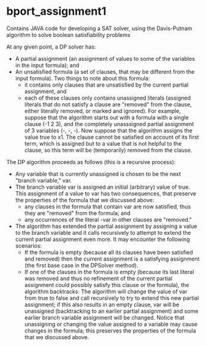 # bport_assignment1

Contains JAVA code for developing a SAT solver, using the Davis-Putnam algorithm to solve boolean satisfiability problems

At any given point, a DP solver has:
- A partial assignment (an assignment of values to some of the variables in the input formula); and
- An unsatisfied formula (a set of clauses, that may be different from the input formula). Two things to note about this formula:
    - it contains only clauses that are unsatisfied by the current partial assignment, and
    - each of these clauses only contains unassigned literals (assigned literals that do not satisfy a clause are "removed" from the           clause, either literally removed, or marked and ignored). For example, suppose that the algorithm starts out with a formula with a         single clause (-1 2 3), and the completely unasssigned partial assignment of 3 variables (-, -, -). Now suppose that the algorithm         assigns the value true to x1. The clause cannot be satisfied on account of its first term, which is assigned but to a value that is       not helpful to the clause, so this term will be (temporarily) removed from the clause. 

The DP algorithm proceeds as follows (this is a recursive process):
- Any variable that is currently unassigned is chosen to be the next "branch variable," var.
- The branch variable var is assigned an initial (arbitrary) value of true. This assignment of a value to var has two consequences, that     preserve the properties of the formula that we discussed above:
    - any clauses in the formula that contain var are now satisfied, thus they are "removed" from the formula; and
    - any occurrences of the literal -var in other clauses are "removed."
- The algorithm has extended the partial assignment by assigning a value to the branch variable and it calls recursively to attempt to       extend the current partial assignment even more. It may encounter the following scenarios:
    - If the formula is empty (because all its clauses have been satisfied and removed) then the current assignment is a satisfying           assignment (the first base case in the DPSolver method).
    - If one of the clauses in the formula is empty (because its last literal was removed and thus no refinement of the current partial       assignment could possibly satisfy this clause or the formula), the algorithm backtracks: The algorithm will change the value of var       from true to false and call recursively to try to extend this new partial assignment; if this also results in an empty clause, var         will be unassigned (backtracking to an earlier partial assignment) and some earlier branch variable assignment will be changed.           Notice that unassigning or changing the value assigned to a variable may cause changes in the formula; this preserves the properties       of the formula that we discussed above.
